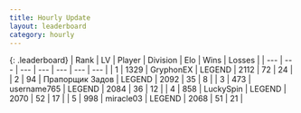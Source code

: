 ```yaml
---
title: Hourly Update
layout: leaderboard
category: hourly
---
```


{: .leaderboard}
| Rank | LV | Player | Division | Elo | Wins | Losses |
| --- | --- | --- | --- | --- | --- | --- |
| <span data-change="0">1</span> | 1329 | <span title="ID: 315148">GryphonEX</span> | LEGEND | <span data-change="-15">2112</span> | <span data-change="2">72</span> | <span data-change="2">24</span> |
| <span data-change="0">2</span> | 94 | <span title="ID: 612521">Прапорщик Задов</span> | LEGEND | <span data-change="0">2092</span> | <span data-change="0">35</span> | <span data-change="0">8</span> |
| <span data-change="0">3</span> | 473 | <span title="ID: 188640">username765</span> | LEGEND | <span data-change="11">2084</span> | <span data-change="1">36</span> | <span data-change="0">12</span> |
| <span data-change="1">4</span> | 858 | <span title="ID: 498412">LuckySpin</span> | LEGEND | <span data-change="5">2070</span> | <span data-change="1">52</span> | <span data-change="0">17</span> |
| <span data-change="-1">5</span> | 998 | <span title="ID: 416373">miracle03</span> | LEGEND | <span data-change="0">2068</span> | <span data-change="0">51</span> | <span data-change="0">21</span> |